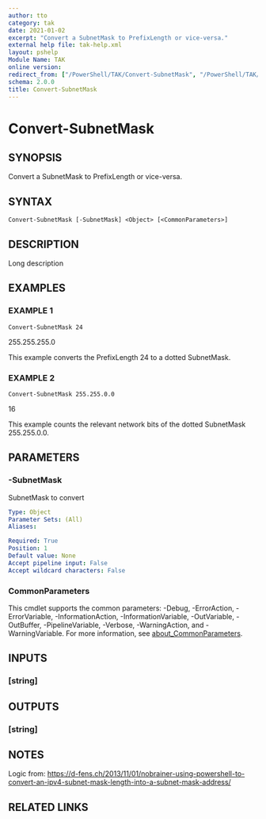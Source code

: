```yaml
---
author: tto
category: tak
date: 2021-01-02
excerpt: "Convert a SubnetMask to PrefixLength or vice-versa."
external help file: tak-help.xml
layout: pshelp
Module Name: TAK
online version:
redirect_from: ["/PowerShell/TAK/Convert-SubnetMask", "/PowerShell/TAK/convert-subnetmask", "/PowerShell/convert-subnetmask"]
schema: 2.0.0
title: Convert-SubnetMask
---
```


# Convert-SubnetMask

## SYNOPSIS
Convert a SubnetMask to PrefixLength or vice-versa.

## SYNTAX

```
Convert-SubnetMask [-SubnetMask] <Object> [<CommonParameters>]
```

## DESCRIPTION
Long description

## EXAMPLES

### EXAMPLE 1
```
Convert-SubnetMask 24
```

255.255.255.0

This example converts the PrefixLength 24 to a dotted SubnetMask.

### EXAMPLE 2
```
Convert-SubnetMask 255.255.0.0
```

16

This example counts the relevant network bits of the dotted SubnetMask 255.255.0.0.

## PARAMETERS

### -SubnetMask
SubnetMask to convert

```yaml
Type: Object
Parameter Sets: (All)
Aliases:

Required: True
Position: 1
Default value: None
Accept pipeline input: False
Accept wildcard characters: False
```

### CommonParameters
This cmdlet supports the common parameters: -Debug, -ErrorAction, -ErrorVariable, -InformationAction, -InformationVariable, -OutVariable, -OutBuffer, -PipelineVariable, -Verbose, -WarningAction, and -WarningVariable. For more information, see [about_CommonParameters](http://go.microsoft.com/fwlink/?LinkID=113216).

## INPUTS

### [string]
## OUTPUTS

### [string]
## NOTES
Logic from: https://d-fens.ch/2013/11/01/nobrainer-using-powershell-to-convert-an-ipv4-subnet-mask-length-into-a-subnet-mask-address/

## RELATED LINKS
